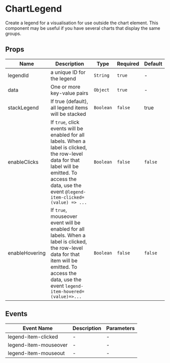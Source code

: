 # ChartLegend

Create a legend for a visualisation for use outside the chart element. This component may be useful if you have several charts that display the same groups.

## Props

<!-- @vuese:ChartLegend:props:start -->

| Name           | Description                                                                                                                                                                                                 | Type      | Required | Default |
| -------------- | ----------------------------------------------------------------------------------------------------------------------------------------------------------------------------------------------------------- | --------- | -------- | ------- |
| legendId       | a unique ID for the legend                                                                                                                                                                                  | `String`  | `true`   | -       |
| data           | One or more key-value pairs                                                                                                                                                                                 | `Object`  | `true`   | -       |
| stackLegend    | If true (default), all legend items will be stacked                                                                                                                                                         | `Boolean` | `false`  | true    |
| enableClicks   | If `true`, click events will be enabled for all labels. When a label is clicked, the row-level data for that label will be emitted. To access the data, use the event `@legend-item-clicked=(value) => ...` | `Boolean` | `false`  | `false` |
| enableHovering | If `true`, mouseover event will be enabled for all labels. When a label is clicked, the row-level data for that item will be emitted. To access the data, use the event `legend-item-hovered=(value)=>...`  | `Boolean` | `false`  | `false` |

<!-- @vuese:ChartLegend:props:end -->

## Events

<!-- @vuese:ChartLegend:events:start -->

| Event Name            | Description | Parameters |
| --------------------- | ----------- | ---------- |
| legend-item-clicked   | -           | -          |
| legend-item-mouseover | -           | -          |
| legend-item-mouseout  | -           | -          |

<!-- @vuese:ChartLegend:events:end -->
